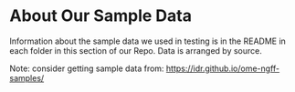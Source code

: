# About Our Sample Data

Information about the sample data we used in testing is in the README in each folder in this section of our Repo.  Data is arranged by source.


Note: consider getting sample data from: https://idr.github.io/ome-ngff-samples/
